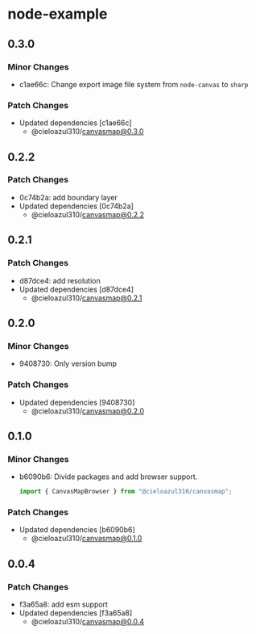 # node-example

## 0.3.0

### Minor Changes

- c1ae66c: Change export image file system from `node-canvas` to `sharp`

### Patch Changes

- Updated dependencies [c1ae66c]
  - @cieloazul310/canvasmap@0.3.0

## 0.2.2

### Patch Changes

- 0c74b2a: add boundary layer
- Updated dependencies [0c74b2a]
  - @cieloazul310/canvasmap@0.2.2

## 0.2.1

### Patch Changes

- d87dce4: add resolution
- Updated dependencies [d87dce4]
  - @cieloazul310/canvasmap@0.2.1

## 0.2.0

### Minor Changes

- 9408730: Only version bump

### Patch Changes

- Updated dependencies [9408730]
  - @cieloazul310/canvasmap@0.2.0

## 0.1.0

### Minor Changes

- b6090b6: Divide packages and add browser support.

  ```ts
  import { CanvasMapBrowser } from "@cieloazul310/canvasmap";
  ```

### Patch Changes

- Updated dependencies [b6090b6]
  - @cieloazul310/canvasmap@0.1.0

## 0.0.4

### Patch Changes

- f3a65a8: add esm support
- Updated dependencies [f3a65a8]
  - @cieloazul310/canvasmap@0.0.4
